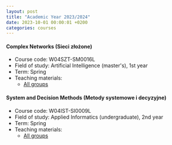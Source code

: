 ```yaml
---
layout: post
title: "Academic Year 2023/2024"
date: 2023-10-01 00:00:01 +0200
categories: courses
---
```


#### Complex Networks (Sieci złożone)

* Course code: W04SZT-SM0016L
* Field of study: Artificial Intelligence (master's), 1st year
* Term: Spring
* Teaching materials:  
    - [All groups](https://archiwum-eportal.pwr.edu.pl/eportal_2023_2024/course/view.php?id=3889)  

#### System and Decision Methods (Metody systemowe i decyzyjne)

* Course code: W04IST-SI0009L
* Field of study: Applied Informatics (undergraduate), 2nd year
* Term: Spring
* Teaching materials:  
    - [All groups](https://archiwum-eportal.pwr.edu.pl/eportal_2023_2024/course/view.php?id=3881)  
